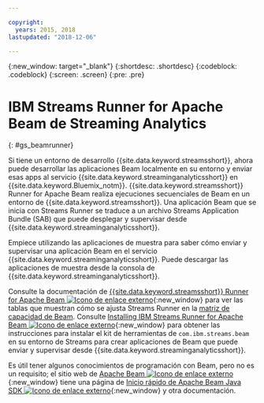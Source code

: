 ```yaml
---

copyright:
  years: 2015, 2018
lastupdated: "2018-12-06"

---
```


<!-- Attribute definitions -->
{:new_window: target="_blank"}
{:shortdesc: .shortdesc}
{:codeblock: .codeblock}
{:screen: .screen}
{:pre: .pre}

# IBM Streams Runner for Apache Beam de Streaming Analytics
{: #gs_beamrunner}

Si tiene un entorno de desarrollo {{site.data.keyword.streamsshort}}, ahora puede desarrollar las aplicaciones Beam localmente en su entorno y enviar esas apps al servicio {{site.data.keyword.streaminganalyticsshort}} en {{site.data.keyword.Bluemix_notm}}. {{site.data.keyword.streamsshort}} Runner for Apache Beam realiza ejecuciones secuenciales de Beam en un entorno de {{site.data.keyword.streamsshort}}. Una aplicación Beam que se inicia con Streams Runner se traduce a un archivo Streams Application Bundle (SAB) que puede desplegar y supervisar desde {{site.data.keyword.streaminganalyticsshort}}.


Empiece utilizando las aplicaciones de muestra [](/docs/services/StreamingAnalytics/c_starterapps.html) para saber cómo enviar y supervisar una aplicación Beam en el servicio {{site.data.keyword.streaminganalyticsshort}}. Puede descargar las aplicaciones de muestra desde la consola de {{site.data.keyword.streaminganalyticsshort}}.

Consulte la documentación de [{{site.data.keyword.streamsshort}} Runner for Apache Beam ![Icono de enlace externo](../../icons/launch-glyph.svg "Icono de enlace externo")](https://ibmstreams.github.io/streamsx.documentation/docs/beamrunner/beamrunner-1-intro/){:new_window} para ver las tablas que muestran cómo se ajusta Streams Runner en la [matriz de capacidad de Beam](https://beam.apache.org/documentation/runners/capability-matrix/). Consulte [Installing IBM Streams Runner for Apache Beam ![Icono de enlace externo](../../icons/launch-glyph.svg "Icono de enlace externo")](http://bit.ly/2zFDpPr){:new_window} para obtener las instrucciones para instalar el kit de herramientas de `com.ibm.streams.beam` en su entorno de Streams para crear aplicaciones de Beam que puede enviar y supervisar desde {{site.data.keyword.streaminganalyticsshort}}.

Es útil tener algunos conocimientos de programación con Beam, pero no es un requisito; el sitio web de [Apache Beam ![Icono de enlace externo](../../icons/launch-glyph.svg "Icono de enlace externo")](https://beam.apache.org/documentation/){:new_window} tiene una página de [Inicio rápido de Apache Beam Java SDK ![Icono de enlace externo](../../icons/launch-glyph.svg "Icono de enlace externo")](https://beam.apache.org/get-started/quickstart-java/){:new_window} y otra documentación.
